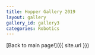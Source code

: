 ```yaml
---
title: Hopper Gallery 2019
layout: gallery
gallery_id: gallery3
categories: Robotics
---
```


[Back to main page!]({{ site.url }})
